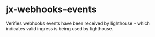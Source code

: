 # jx-webhooks-events

Verifies webhooks events have been received by lighthouse - which indicates valid ingress is being used by lighthouse.